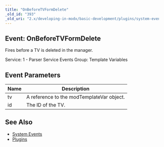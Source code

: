 ```yaml
---
title: "OnBeforeTVFormDelete"
_old_id: "393"
_old_uri: "2.x/developing-in-modx/basic-development/plugins/system-events/onbeforetvformdelete"
---
```


## Event: OnBeforeTVFormDelete

Fires before a TV is deleted in the manager.

Service: 1 - Parser Service Events 
Group: Template Variables

## Event Parameters

| Name | Description                               |
| ---- | ----------------------------------------- |
| tv   | A reference to the modTemplateVar object. |
| id   | The ID of the TV.                         |

## See Also

- [System Events](extending-modx/plugins/system-events "System Events")
- [Plugins](extending-modx/plugins "Plugins")